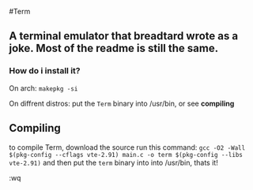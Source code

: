 #Term

## A terminal emulator that breadtard wrote as a joke. Most of the readme is still the same.

### How do i install it?
On arch: `makepkg -si`

On diffrent distros: put the `Term` binary into /usr/bin, or see **compiling**

## Compiling

to compile Term, download the source run this command:
`gcc -O2 -Wall $(pkg-config --cflags vte-2.91) main.c -o term $(pkg-config --libs vte-2.91)` and then put the `term` binary into into /usr/bin, thats it!

:wq
